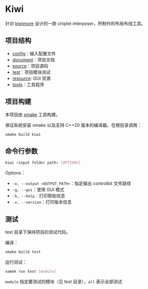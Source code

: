 # Kiwi

针对 [kiwimore](https://www.kiwimoore.com/) 设计的一款 chiplet interposer，所制作的布局布线工具。




## 项目结构

- [config](./config/)：输入配置文件
- [document](./document/)：项目文档
- [source](./source/)：项目源码
- [test](./test/)：项目模块测试
- [resource](./resource/): GUI 资源
- [tools](./tools/)：工具程序




## 项目构建

本项目由 [xmake](https://github.com/xmake-io/xmake) 工具构建。

保证系统安装 xmake 以及支持 C++20 版本的编译器。在根目录调用：

````bash
xmake build kiwi
````



## 命令行参数

````bash
kiwi <input folder path> [OPTIONS]
````


Options：
- `-o, --output <OUTPUT_PATH>`：指定输出 controlbit 文件路径
- `-g, --gui`：使用 GUI 模式
- `-h, --help`：打印帮助信息
- `-v, --version`：打印版本信息




## 测试

test 目录下保持项目的测试代码。

编译：

````bash
xmake build test
````

运行测试：

````bash
xamek run test [module]
````

`module` 指定要测试的模块（见 test 目录），`all` 表示全部测试

